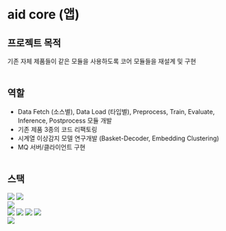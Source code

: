 # aid core (앱)
## 프로젝트 목적
기존 자체 제품들이 같은 모듈을 사용하도록 코어 모듈들을 재설계 및 구현
<br/><br/>

## 역할
- Data Fetch (소스별), Data Load (타입별), Preprocess, Train, Evaluate,
Inference, Postprocess 모듈 개발
- 기존 제품 3종의 코드 리팩토링
- 시계열 이상감지 모델 연구개발 (Basket-Decoder, Embedding
Clustering)
- MQ 서버/클라이언트 구현
<br/><br/>

## 스택
<img src='https://img.shields.io/badge/python-4584b6?style=for-the-badge&logo=python&logoColor=white'> <img src='https://img.shields.io/badge/go-00ADD8?style=for-the-badge&logo=go&logoColor=white'><br/>
<img src='https://img.shields.io/badge/docker-0db7ed?style=for-the-badge&logo=docker&logoColor=white'><br/>
<img src='https://img.shields.io/badge/tensorflow-FF6F00?style=for-the-badge&logo=tensorflow&logoColor=white'> <img src='https://img.shields.io/badge/keras-D00000?style=for-the-badge&logo=keras&logoColor=white'> <img src='https://img.shields.io/badge/scikit--learn-F7931E?style=for-the-badge&logo=scikit-learn&logoColor=white'> <img src='https://img.shields.io/badge/numpy-013243?style=for-the-badge&logo=numpy&logoColor=white'><br/>
<img src='https://img.shields.io/badge/nats-005571?style=for-the-badge&logo=nats&logoColor=white'>